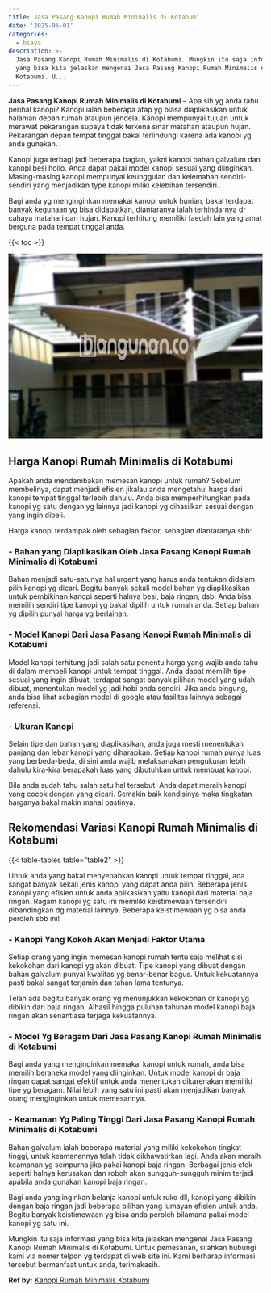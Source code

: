 ```yaml
---
title: Jasa Pasang Kanopi Rumah Minimalis di Kotabumi
date: '2025-05-01'
categories:
  - biaya
description: >-
  Jasa Pasang Kanopi Rumah Minimalis di Kotabumi. Mungkin itu saja informasi
  yang bisa kita jelaskan mengenai Jasa Pasang Kanopi Rumah Minimalis di
  Kotabumi. U...
---
```


**Jasa Pasang Kanopi Rumah Minimalis di Kotabumi** – Apa sih yg anda tahu perihal kanopi? Kanopi ialah beberapa atap yg biasa diaplikasikan untuk halaman depan rumah ataupun jendela. Kanopi mempunyai tujuan untuk merawat pekarangan supaya tidak terkena sinar matahari ataupun hujan. Pekarangan depan tempat tinggal bakal terlindungi karena ada kanopi yg anda gunakan.

Kanopi juga terbagi jadi beberapa bagian, yakni kanopi bahan galvalum dan kanopi besi hollo. Anda dapat pakai model kanopi sesuai yang diinginkan. Masing-masing kanopi mempunyai keunggulan dan kelemahan sendiri-sendiri yang menjadikan type kanopi miliki kelebihan tersendiri.

Bagi anda yg menginginkan memakai kanopi untuk hunian, bakal terdapat banyak kegunaan yg bisa didapatkan, diantaranya ialah terhindarnya dr cahaya matahari dan hujan. Kanopi terhitung memiliki faedah lain yang amat berguna pada tempat tinggal anda.

{{< toc >}}

![Jasa Pasang Kanopi Rumah Minimalis di Kotabumi](/images/harga-kanopi-minimalis-03.png)

## Harga Kanopi Rumah Minimalis di Kotabumi

Apakah anda mendambakan memesan kanopi untuk rumah? Sebelum membelinya, dapat menjadi efisien jikalau anda mengetahui harga dari kanopi tempat tinggal terlebih dahulu. Anda bisa memperhitungkan pada kanopi yg satu dengan yg lainnya jadi kanopi yg dihasilkan sesuai dengan yang ingin dibeli.

Harga kanopi terdampak oleh sebagian faktor, sebagian diantaranya sbb:

### \- Bahan yang Diaplikasikan Oleh Jasa Pasang Kanopi Rumah Minimalis di Kotabumi

Bahan menjadi satu-satunya hal urgent yang harus anda tentukan didalam pilih kanopi yg dicari. Begitu banyak sekali model bahan yg diaplikasikan untuk pembikinan kanopi seperti halnya besi, baja ringan, dsb. Anda bisa memilih sendiri tipe kanopi yg bakal dipilih untuk rumah anda. Setiap bahan yg dipilih punyai harga yg berlainan.

### \- Model Kanopi Dari Jasa Pasang Kanopi Rumah Minimalis di Kotabumi

Model kanopi terhitung jadi salah satu penentu harga yang wajib anda tahu di dalam membeli kanopi untuk tempat tinggal. Anda dapat memilih tipe sesuai yang ingin dibuat, terdapat sangat banyak pilihan model yang udah dibuat, menentukan model yg jadi hobi anda sendiri. Jika anda bingung, anda bisa lihat sebagian model di google atau fasilitas lainnya sebagai referensi.

### \- Ukuran Kanopi

Selain tipe dan bahan yang diaplikasikan, anda juga mesti menentukan panjang dan lebar kanopi yang diharapkan. Setiap kanopi rumah punya luas yang berbeda-beda, di sini anda wajib melaksanakan pengukuran lebih dahulu kira-kira berapakah luas yang dibutuhkan untuk membuat kanopi.

Bila anda sudah tahu salah satu hal tersebut. Anda dapat meraih kanopi yang cocok dengan yang dicari. Semakin baik kondisinya maka tingkatan harganya bakal makin mahal pastinya.

## Rekomendasi Variasi Kanopi Rumah Minimalis di Kotabumi

{{< table-tables table="table2" >}}

Untuk anda yang bakal menyebabkan kanopi untuk tempat tinggal, ada sangat banyak sekali jenis kanopi yang dapat anda pilih. Beberapa jenis kanopi yang efisien untuk anda aplikasikan yaitu kanopi dari material baja ringan. Ragam kanopi yg satu ini memiliki keistimewaan tersendiri dibandingkan dg material lainnya. Beberapa keistimewaan yg bisa anda peroleh sbb ini!

### \- Kanopi Yang Kokoh Akan Menjadi Faktor Utama

Setiap orang yang ingin memesan kanopi rumah tentu saja melihat sisi kekokohan dari kanopi yg akan dibuat. Tipe kanopi yang dibuat dengan bahan galvalum punyai kwalitas yg benar-benar bagus. Untuk kekuatannya pasti bakal sangat terjamin dan tahan lama tentunya.

Telah ada begitu banyak orang yg menunjukkan kekokohan dr kanopi yg dibikin dari baja ringan. Alhasil hingga puluhan tahunan model kanopi baja ringan akan senantiasa terjaga kekuatannya.

### \- Model Yg Beragam Dari Jasa Pasang Kanopi Rumah Minimalis di Kotabumi

Bagi anda yang menginginkan memakai kanopi untuk rumah, anda bisa memilih beraneka model yang diinginkan. Untuk model kanopi dr baja ringan dapat sangat efektif untuk anda menentukan dikarenakan memiliki tipe yg beragam. Nilai lebih yang satu ini pasti akan menjadikan banyak orang menginginkan untuk memesannya.

### \- Keamanan Yg Paling Tinggi Dari Jasa Pasang Kanopi Rumah Minimalis di Kotabumi

Bahan galvalum ialah beberapa material yang miliki kekokohan tingkat tinggi, untuk keamanannya telah tidak dikhawatirkan lagi. Anda akan meraih keamanan yg sempurna jika pakai kanopi baja ringan. Berbagai jenis efek seperti halnya kerusakan dan roboh akan sungguh-sungguh minim terjadi apabila anda gunakan kanopi baja ringan.

Bagi anda yang inginkan belanja kanopi untuk ruko dll, kanopi yang dibikin dengan baja ringan jadi beberapa pilihan yang lumayan efisien untuk anda. Begitu banyak keistimewaan yg bisa anda peroleh bilamana pakai model kanopi yg satu ini.

Mungkin itu saja informasi yang bisa kita jelaskan mengenai Jasa Pasang Kanopi Rumah Minimalis di Kotabumi. Untuk pemesanan, silahkan hubungi kami via nomer telpon yg terdapat di web site ini. Kami berharap informasi tersebut bermanfaat untuk anda, terimakasih.

**Ref by:**  [Kanopi Rumah Minimalis Kotabumi](https://id.wikipedia.org/wiki/Kanopi)
